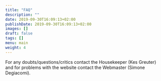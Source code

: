 ```yaml
---
title: "FAQ"
description: ""
date: 2019-09-30T16:09:13+02:00
publishDate: 2019-09-30T16:09:13+02:00
images: []
draft: false
tags: []
menu: main
weight: 4
---
```


For any doubts/questions/critics contact the Housekeeper (Kes Greuter) and for problems with the website contact the Webmaster (Simone Degiacomi).

